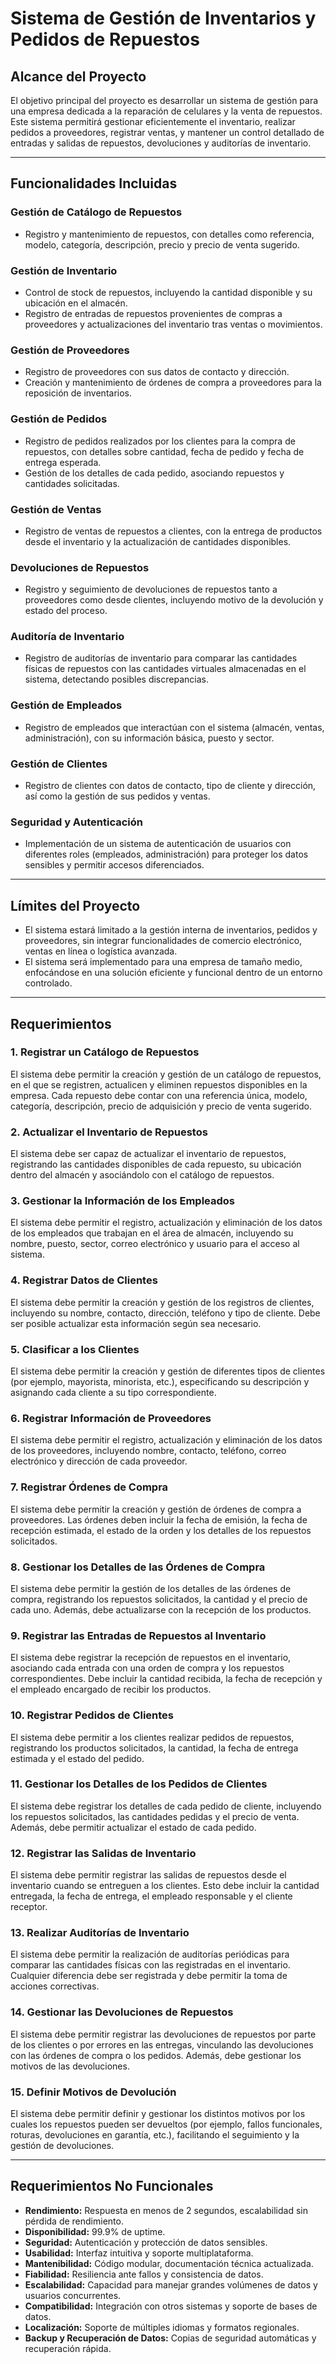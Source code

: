 # Sistema de Gestión de Inventarios y Pedidos de Repuestos

## **Alcance del Proyecto**
El objetivo principal del proyecto es desarrollar un sistema de gestión para una empresa dedicada a la reparación de celulares y la venta de repuestos. Este sistema permitirá gestionar eficientemente el inventario, realizar pedidos a proveedores, registrar ventas, y mantener un control detallado de entradas y salidas de repuestos, devoluciones y auditorías de inventario.

---

## **Funcionalidades Incluidas**

### Gestión de Catálogo de Repuestos
- Registro y mantenimiento de repuestos, con detalles como referencia, modelo, categoría, descripción, precio y precio de venta sugerido.

### Gestión de Inventario
- Control de stock de repuestos, incluyendo la cantidad disponible y su ubicación en el almacén.
- Registro de entradas de repuestos provenientes de compras a proveedores y actualizaciones del inventario tras ventas o movimientos.

### Gestión de Proveedores
- Registro de proveedores con sus datos de contacto y dirección.
- Creación y mantenimiento de órdenes de compra a proveedores para la reposición de inventarios.

### Gestión de Pedidos
- Registro de pedidos realizados por los clientes para la compra de repuestos, con detalles sobre cantidad, fecha de pedido y fecha de entrega esperada.
- Gestión de los detalles de cada pedido, asociando repuestos y cantidades solicitadas.

### Gestión de Ventas
- Registro de ventas de repuestos a clientes, con la entrega de productos desde el inventario y la actualización de cantidades disponibles.

### Devoluciones de Repuestos
- Registro y seguimiento de devoluciones de repuestos tanto a proveedores como desde clientes, incluyendo motivo de la devolución y estado del proceso.

### Auditoría de Inventario
- Registro de auditorías de inventario para comparar las cantidades físicas de repuestos con las cantidades virtuales almacenadas en el sistema, detectando posibles discrepancias.

### Gestión de Empleados
- Registro de empleados que interactúan con el sistema (almacén, ventas, administración), con su información básica, puesto y sector.

### Gestión de Clientes
- Registro de clientes con datos de contacto, tipo de cliente y dirección, así como la gestión de sus pedidos y ventas.

### Seguridad y Autenticación
- Implementación de un sistema de autenticación de usuarios con diferentes roles (empleados, administración) para proteger los datos sensibles y permitir accesos diferenciados.

---

## **Límites del Proyecto**
- El sistema estará limitado a la gestión interna de inventarios, pedidos y proveedores, sin integrar funcionalidades de comercio electrónico, ventas en línea o logística avanzada.
- El sistema será implementado para una empresa de tamaño medio, enfocándose en una solución eficiente y funcional dentro de un entorno controlado.

---

## **Requerimientos**

### 1. Registrar un Catálogo de Repuestos
El sistema debe permitir la creación y gestión de un catálogo de repuestos, en el que se registren, actualicen y eliminen repuestos disponibles en la empresa. Cada repuesto debe contar con una referencia única, modelo, categoría, descripción, precio de adquisición y precio de venta sugerido.

### 2. Actualizar el Inventario de Repuestos
El sistema debe ser capaz de actualizar el inventario de repuestos, registrando las cantidades disponibles de cada repuesto, su ubicación dentro del almacén y asociándolo con el catálogo de repuestos.

### 3. Gestionar la Información de los Empleados
El sistema debe permitir el registro, actualización y eliminación de los datos de los empleados que trabajan en el área de almacén, incluyendo su nombre, puesto, sector, correo electrónico y usuario para el acceso al sistema.

### 4. Registrar Datos de Clientes
El sistema debe permitir la creación y gestión de los registros de clientes, incluyendo su nombre, contacto, dirección, teléfono y tipo de cliente. Debe ser posible actualizar esta información según sea necesario.

### 5. Clasificar a los Clientes
El sistema debe permitir la creación y gestión de diferentes tipos de clientes (por ejemplo, mayorista, minorista, etc.), especificando su descripción y asignando cada cliente a su tipo correspondiente.

### 6. Registrar Información de Proveedores
El sistema debe permitir el registro, actualización y eliminación de los datos de los proveedores, incluyendo nombre, contacto, teléfono, correo electrónico y dirección de cada proveedor.

### 7. Registrar Órdenes de Compra
El sistema debe permitir la creación y gestión de órdenes de compra a proveedores. Las órdenes deben incluir la fecha de emisión, la fecha de recepción estimada, el estado de la orden y los detalles de los repuestos solicitados.

### 8. Gestionar los Detalles de las Órdenes de Compra
El sistema debe permitir la gestión de los detalles de las órdenes de compra, registrando los repuestos solicitados, la cantidad y el precio de cada uno. Además, debe actualizarse con la recepción de los productos.

### 9. Registrar las Entradas de Repuestos al Inventario
El sistema debe registrar la recepción de repuestos en el inventario, asociando cada entrada con una orden de compra y los repuestos correspondientes. Debe incluir la cantidad recibida, la fecha de recepción y el empleado encargado de recibir los productos.

### 10. Registrar Pedidos de Clientes
El sistema debe permitir a los clientes realizar pedidos de repuestos, registrando los productos solicitados, la cantidad, la fecha de entrega estimada y el estado del pedido.

### 11. Gestionar los Detalles de los Pedidos de Clientes
El sistema debe registrar los detalles de cada pedido de cliente, incluyendo los repuestos solicitados, las cantidades pedidas y el precio de venta. Además, debe permitir actualizar el estado de cada pedido.

### 12. Registrar las Salidas de Inventario
El sistema debe permitir registrar las salidas de repuestos desde el inventario cuando se entreguen a los clientes. Esto debe incluir la cantidad entregada, la fecha de entrega, el empleado responsable y el cliente receptor.

### 13. Realizar Auditorías de Inventario
El sistema debe permitir la realización de auditorías periódicas para comparar las cantidades físicas con las registradas en el inventario. Cualquier diferencia debe ser registrada y debe permitir la toma de acciones correctivas.

### 14. Gestionar las Devoluciones de Repuestos
El sistema debe permitir registrar las devoluciones de repuestos por parte de los clientes o por errores en las entregas, vinculando las devoluciones con las órdenes de compra o los pedidos. Además, debe gestionar los motivos de las devoluciones.

### 15. Definir Motivos de Devolución
El sistema debe permitir definir y gestionar los distintos motivos por los cuales los repuestos pueden ser devueltos (por ejemplo, fallos funcionales, roturas, devoluciones en garantía, etc.), facilitando el seguimiento y la gestión de devoluciones.

---

## **Requerimientos No Funcionales**

- **Rendimiento:** Respuesta en menos de 2 segundos, escalabilidad sin pérdida de rendimiento.
- **Disponibilidad:** 99.9% de uptime.
- **Seguridad:** Autenticación y protección de datos sensibles.
- **Usabilidad:** Interfaz intuitiva y soporte multiplataforma.
- **Mantenibilidad:** Código modular, documentación técnica actualizada.
- **Fiabilidad:** Resiliencia ante fallos y consistencia de datos.
- **Escalabilidad:** Capacidad para manejar grandes volúmenes de datos y usuarios concurrentes.
- **Compatibilidad:** Integración con otros sistemas y soporte de bases de datos.
- **Localización:** Soporte de múltiples idiomas y formatos regionales.
- **Backup y Recuperación de Datos:** Copias de seguridad automáticas y recuperación rápida.
